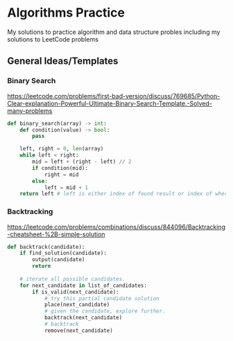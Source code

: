 # Algorithms Practice
My solutions to practice algorithm and data structure probles including my solutions to LeetCode problems


## General Ideas/Templates

### Binary Search
https://leetcode.com/problems/first-bad-version/discuss/769685/Python-Clear-explanation-Powerful-Ultimate-Binary-Search-Template.-Solved-many-problems
```python
def binary_search(array) -> int:
    def condition(value) -> bool:
        pass

    left, right = 0, len(array)
    while left < right:
        mid = left + (right - left) // 2
        if condition(mid):
            right = mid
        else:
            left = mid + 1
    return left # left is either index of found result or index of where the result would be located (if its not there)
```

### Backtracking
https://leetcode.com/problems/combinations/discuss/844096/Backtracking-cheatsheet-%2B-simple-solution 
```python
def backtrack(candidate):
    if find_solution(candidate):
        output(candidate)
        return
    
    # iterate all possible candidates.
    for next_candidate in list_of_candidates:
        if is_valid(next_candidate):
            # try this partial candidate solution
            place(next_candidate)
            # given the candidate, explore further.
            backtrack(next_candidate)
            # backtrack
            remove(next_candidate)
```
